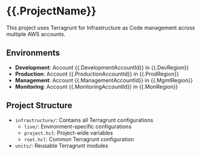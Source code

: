 # {{.ProjectName}}

This project uses Terragrunt for Infrastructure as Code management across multiple AWS accounts.

## Environments

- **Development**: Account {{.DevelopmentAccountId}} in {{.DevRegion}}
- **Production**: Account {{.ProductionAccountId}} in {{.ProdRegion}}
- **Management**: Account {{.ManagementAccountId}} in {{.MgmtRegion}}
- **Monitoring**: Account {{.MonitoringAccountId}} in {{.MonRegion}}

## Project Structure

- `infrastructure/`: Contains all Terragrunt configurations
  - `live/`: Environment-specific configurations
  - `project.hcl`: Project-wide variables
  - `root.hcl`: Common Terragrunt configuration
- `units/`: Reusable Terragrunt modules